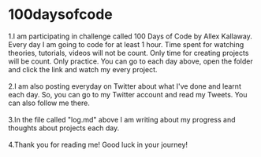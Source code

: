 # 100daysofcode
1.I am participating in challenge called 100 Days of Code by Allex Kallaway. Every day I am going to code for at least 1 hour. Time spent for watching theories, tutorials, videos will not be count. Only time for creating projects will be count. Only practice. You can go to each day above, open the folder and click the link and watch my every project. 
<br>
<br>
2.I am also posting everyday on Twitter about what I've done and learnt each day. So, you can go to my Twitter account and read my Tweets. You can also follow me there.
<br>
<br>
3.In the file called "log.md" above I am writing about my progress and thoughts about projects each day. 
<br>
<br>
4.Thank you for reading me! Good luck in your journey!
